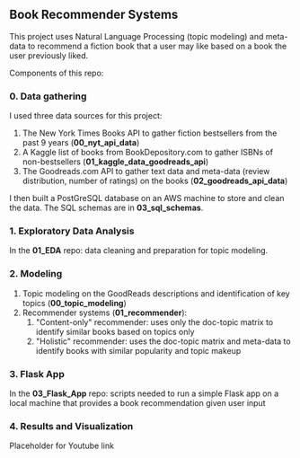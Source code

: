 ## Book Recommender Systems

This project uses Natural Language Processing (topic modeling) and meta-data to recommend a fiction book that a user may like based on a book the user previously liked. 

Components of this repo:

### 0. Data gathering

I used three data sources for this project:

1. The New York Times Books API to gather fiction bestsellers from the past 9 years (**00_nyt_api_data**)
2. A Kaggle list of books from BookDepository.com to gather ISBNs of non-bestsellers (**01_kaggle_data_goodreads_api**)
3. The Goodreads.com API to gather text data and meta-data (review distribution, number of ratings) on the books (**02_goodreads_api_data**)

I then built a PostGreSQL database on an AWS machine to store and clean the data. The SQL schemas are in **03_sql_schemas**. 



### 1. Exploratory Data Analysis

In the **01_EDA** repo: data cleaning and preparation for topic modeling.



### 2. Modeling

1. Topic modeling on the GoodReads descriptions and identification of key topics (**00_topic_modeling**)
2. Recommender systems (**01_recommender**):
   1. "Content-only" recommender: uses only the doc-topic matrix to identify similar books based on topics only
   2. "Holistic" recommender: uses the doc-topic matrix and meta-data to identify books with similar popularity and topic makeup

### 3. Flask App

In the **03_Flask_App** repo: scripts needed to run a simple Flask app on a local machine that provides a book recommendation given user input



### 4. Results and Visualization

Placeholder for Youtube link

#  

